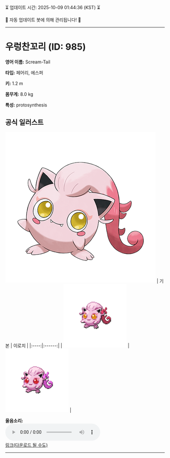 
⏳ 업데이트 시간: 2025-10-09 01:44:36 (KST) ⏳

🤖 자동 업데이트 봇에 의해 관리됩니다! 🤖

---

# 우렁찬꼬리 (ID: 985)
**영어 이름:** Scream-Tail

**타입:** 페어리, 에스퍼

**키:** 1.2 m

**몸무게:** 8.0 kg

**특성:** protosynthesis

## 공식 일러스트
![](https://raw.githubusercontent.com/PokeAPI/sprites/master/sprites/pokemon/other/official-artwork/985.png)
| 기본 | 이로치 |
|:----:|:------:|
| <img src="https://raw.githubusercontent.com/PokeAPI/sprites/master/sprites/pokemon/985.png" width="200"> | <img src="https://raw.githubusercontent.com/PokeAPI/sprites/master/sprites/pokemon/shiny/985.png" width="200"> |

**울음소리:**<br><audio controls src="https://raw.githubusercontent.com/PokeAPI/cries/main/cries/pokemon/latest/985.ogg"></audio><br> [링크(다운로드 될 수도)](https://raw.githubusercontent.com/PokeAPI/cries/main/cries/pokemon/latest/985.ogg)


---
